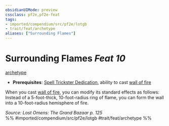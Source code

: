 ```yaml
---
obsidianUIMode: preview
cssclass: pf2e,pf2e-feat
tags:
- imported/compendium/src/pf2e/lotgb
- trait/feat/archetype
aliases: ["Surrounding Flames"]
---
```

# Surrounding Flames  *Feat 10*  
[archetype](archetype.md)  

- **Prerequisites**: [Spell Trickster Dedication](spell-trickster-dedication-lotgb.md), ability to cast [wall of fire](../spells/wall-of-fire.md)

When you cast [wall of fire](../spells/wall-of-fire.md), you can modify its standard effects as follows: Instead of a 5-foot-thick, 10-foot-radius ring of flame, you can form the wall into a 10-foot-radius hemisphere of fire.

*Source: Lost Omens: The Grand Bazaar p. 125*  
%% #imported/compendium/src/pf2e/lotgb #trait/feat/archetype %%